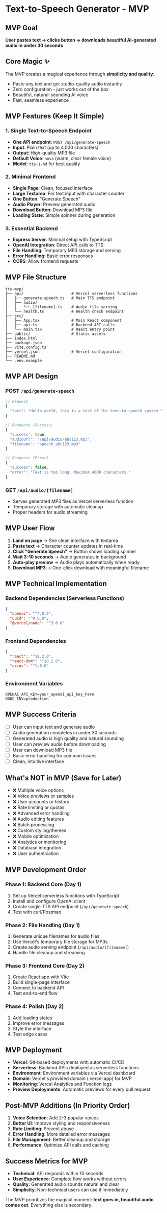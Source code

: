# Text-to-Speech Generator - MVP

## MVP Goal
**User pastes text → clicks button → downloads beautiful AI-generated audio in under 30 seconds**

## Core Magic ✨
The MVP creates a magical experience through **simplicity and quality**:
- Paste any text and get studio-quality audio instantly
- Zero configuration - just works out of the box
- Beautiful, natural-sounding AI voice
- Fast, seamless experience

## MVP Features (Keep It Simple)

### 1. Single Text-to-Speech Endpoint
- **One API endpoint**: `POST /api/generate-speech`
- **Input**: Plain text (up to 4,000 characters)
- **Output**: High-quality MP3 file
- **Default Voice**: `nova` (warm, clear female voice)
- **Model**: `tts-1-hd` for best quality

### 2. Minimal Frontend
- **Single Page**: Clean, focused interface
- **Large Textarea**: For text input with character counter
- **One Button**: "Generate Speech" 
- **Audio Player**: Preview generated audio
- **Download Button**: Download MP3 file
- **Loading State**: Simple spinner during generation

### 3. Essential Backend
- **Express Server**: Minimal setup with TypeScript
- **OpenAI Integration**: Direct API calls to TTS
- **File Handling**: Temporary MP3 storage and serving
- **Error Handling**: Basic error responses
- **CORS**: Allow frontend requests

## MVP File Structure
```
tts-mvp/
├── api/                     # Vercel serverless functions
│   ├── generate-speech.ts   # Main TTS endpoint
│   ├── audio/
│   │   └── [filename].ts    # Audio file serving
│   └── health.ts            # Health check endpoint
├── src/
│   ├── App.tsx              # Main React component
│   ├── api.ts               # Backend API calls
│   └── main.tsx             # React entry point
├── public/                  # Static assets
├── index.html
├── package.json
├── vite.config.ts
├── vercel.json              # Vercel configuration
├── README.md
└── .env.example
```

## MVP API Design

### POST `/api/generate-speech`
```typescript
// Request
{
  "text": "Hello world, this is a test of the text-to-speech system."
}

// Response (Success)
{
  "success": true,
  "audioUrl": "/api/audio/abc123.mp3",
  "filename": "speech_abc123.mp3"
}

// Response (Error)
{
  "success": false,
  "error": "Text is too long. Maximum 4000 characters."
}
```

### GET `/api/audio/[filename]`
- Serves generated MP3 files as Vercel serverless function
- Temporary storage with automatic cleanup
- Proper headers for audio streaming

## MVP User Flow
1. **Land on page** → See clean interface with textarea
2. **Paste text** → Character counter updates in real-time
3. **Click "Generate Speech"** → Button shows loading spinner
4. **Wait 3-10 seconds** → Audio generates in background
5. **Auto-play preview** → Audio plays automatically when ready
6. **Download MP3** → One-click download with meaningful filename

## MVP Technical Implementation

### Backend Dependencies (Serverless Functions)
```json
{
  "openai": "^4.0.0",
  "uuid": "^9.0.0",
  "@vercel/node": "^3.0.0"
}
```

### Frontend Dependencies
```json
{
  "react": "^18.2.0",
  "react-dom": "^18.2.0",
  "axios": "^1.6.0"
}
```

### Environment Variables
```env
OPENAI_API_KEY=your_openai_api_key_here
NODE_ENV=production
```

## MVP Success Criteria
- [ ] User can input text and generate audio
- [ ] Audio generation completes in under 30 seconds
- [ ] Generated audio is high quality and natural sounding
- [ ] User can preview audio before downloading
- [ ] User can download MP3 file
- [ ] Basic error handling for common issues
- [ ] Clean, intuitive interface

## What's NOT in MVP (Save for Later)
- ❌ Multiple voice options
- ❌ Voice previews or samples
- ❌ User accounts or history
- ❌ Rate limiting or quotas
- ❌ Advanced error handling
- ❌ Audio editing features
- ❌ Batch processing
- ❌ Custom styling/themes
- ❌ Mobile optimization
- ❌ Analytics or monitoring
- ❌ Database integration
- ❌ User authentication

## MVP Development Order

### Phase 1: Backend Core (Day 1)
1. Set up Vercel serverless functions with TypeScript
2. Install and configure OpenAI client
3. Create single TTS API endpoint (`/api/generate-speech`)
4. Test with curl/Postman

### Phase 2: File Handling (Day 1)
1. Generate unique filenames for audio files
2. Use Vercel's temporary file storage for MP3s
3. Create audio serving endpoint (`/api/audio/[filename]`)
4. Handle file cleanup and streaming

### Phase 3: Frontend Core (Day 2)
1. Create React app with Vite
2. Build single-page interface
3. Connect to backend API
4. Test end-to-end flow

### Phase 4: Polish (Day 2)
1. Add loading states
2. Improve error messages
3. Style the interface
4. Test edge cases

## MVP Deployment
- **Vercel**: Git-based deployments with automatic CI/CD
- **Serverless**: Backend APIs deployed as serverless functions
- **Environment**: Environment variables via Vercel dashboard
- **Domain**: Vercel's provided domain (.vercel.app) for MVP
- **Monitoring**: Vercel Analytics and Function logs
- **Preview Deployments**: Automatic previews for every pull request

## Post-MVP Additions (In Priority Order)
1. **Voice Selection**: Add 2-3 popular voices
2. **Better UI**: Improve styling and responsiveness
3. **Rate Limiting**: Prevent abuse
4. **Error Handling**: More detailed error messages
5. **File Management**: Better cleanup and storage
6. **Performance**: Optimize API calls and caching

## Success Metrics for MVP
- **Technical**: API responds within 10 seconds
- **User Experience**: Complete flow works without errors
- **Quality**: Generated audio sounds natural and clear
- **Simplicity**: Non-technical users can use it immediately

The MVP prioritizes the magical moment: **text goes in, beautiful audio comes out**. Everything else is secondary. 
